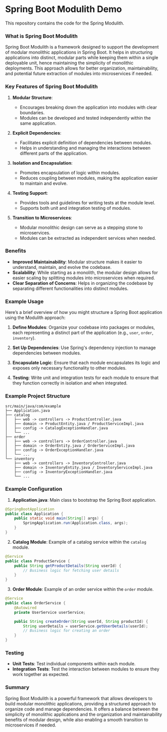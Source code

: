 # Spring Boot Modulith Demo
This repository contains the code for the Spring Modulith.

### What is Spring Boot Modulith
Spring Boot Modulith is a framework designed to support the development of modular monolithic applications in Spring Boot. It helps in structuring applications into distinct, modular parts while keeping them within a single deployable unit, hence maintaining the simplicity of monolithic deployments. This approach allows for better organization, maintainability, and potential future extraction of modules into microservices if needed.

### Key Features of Spring Boot Modulith

1. **Modular Structure**:
   - Encourages breaking down the application into modules with clear boundaries.
   - Modules can be developed and tested independently within the same application.

2. **Explicit Dependencies**:
   - Facilitates explicit definition of dependencies between modules.
   - Helps in understanding and managing the interactions between different parts of the application.

3. **Isolation and Encapsulation**:
   - Promotes encapsulation of logic within modules.
   - Reduces coupling between modules, making the application easier to maintain and evolve.

4. **Testing Support**:
   - Provides tools and guidelines for writing tests at the module level.
   - Supports both unit and integration testing of modules.

5. **Transition to Microservices**:
   - Modular monolithic design can serve as a stepping stone to microservices.
   - Modules can be extracted as independent services when needed.

### Benefits

- **Improved Maintainability**: Modular structure makes it easier to understand, maintain, and evolve the codebase.
- **Scalability**: While starting as a monolith, the modular design allows for easier scaling by splitting modules into microservices when required.
- **Clear Separation of Concerns**: Helps in organizing the codebase by separating different functionalities into distinct modules.

### Example Usage

Here’s a brief overview of how you might structure a Spring Boot application using the Modulith approach:

1. **Define Modules**: Organize your codebase into packages or modules, each representing a distinct part of the application (e.g., `user`, `order`, `inventory`).

2. **Set Up Dependencies**: Use Spring's dependency injection to manage dependencies between modules.

3. **Encapsulate Logic**: Ensure that each module encapsulates its logic and exposes only necessary functionality to other modules.

4. **Testing**: Write unit and integration tests for each module to ensure that they function correctly in isolation and when integrated.

### Example Project Structure

```plaintext
src/main/java/com/example
├── Application.java
├── catalog
│   ├── web -> controllers -> ProductController.java
│   ├── domain -> ProductEntity.java / ProductServiceImpl.java
│   ├── config -> CatalogExceptionHandler.java
│   └── ...
├── order
│   ├── web -> controllers -> OrderController.java
│   ├── domain -> OrderEntity.java / OrderServiceImpl.java
│   ├── config -> OrderExceptionHandler.java
│   └── ...
└── inventory
    ├── web -> controllers -> InventoryController.java
    ├── domain -> InventoryEntity.java / InventoryServiceImpl.java
    ├── config -> InventoryExceptionHandler.java
    └── ...
```

### Example Configuration

1. **Application.java**: Main class to bootstrap the Spring Boot application.

```java
@SpringBootApplication
public class Application {
    public static void main(String[] args) {
        SpringApplication.run(Application.class, args);
    }
}
```

2. **Catalog Module**: Example of a catalog service within the `catalog` module.

```java
@Service
public class ProductService {
    public String getProductDetails(String userId) {
        // Business logic for fetching user details
    }
}
```

3. **Order Module**: Example of an order service within the `order` module.

```java
@Service
public class OrderService {
    @Autowired
    private UserService userService;

    public String createOrder(String userId, String productId) {
        String userDetails = userService.getUserDetails(userId);
        // Business logic for creating an order
    }
}
```

### Testing

- **Unit Tests**: Test individual components within each module.
- **Integration Tests**: Test the interaction between modules to ensure they work together as expected.

### Summary

Spring Boot Modulith is a powerful framework that allows developers to build modular monolithic applications, providing a structured approach to organize code and manage dependencies. It offers a balance between the simplicity of monolithic applications and the organization and maintainability benefits of modular design, while also enabling a smooth transition to microservices if needed.
